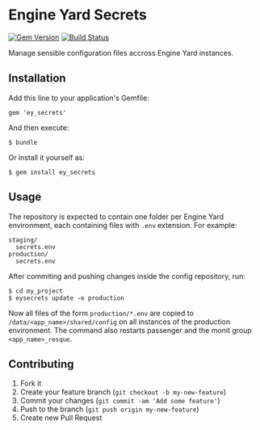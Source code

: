# Engine Yard Secrets

[![Gem Version](https://badge.fury.io/rb/ey_secrets.svg)](http://badge.fury.io/rb/ey_secrets)
[![Build Status](https://travis-ci.org/tf/ey_secrets.svg?branch=master)](https://travis-ci.org/tf/ey_secrets)

Manage sensible configuration files accross Engine Yard instances.

## Installation

Add this line to your application's Gemfile:

    gem 'ey_secrets'

And then execute:

    $ bundle

Or install it yourself as:

    $ gem install ey_secrets

## Usage

The repository is expected to contain one folder per Engine Yard
environment, each containing files with `.env` extension. For example:

    staging/
      secrets.env
    production/
      secrets.env

After commiting and pushing changes inside the config repository, run:

    $ cd my_project
    $ eysecrets update -e production
    
Now all files of the form `production/*.env` are copied
to `/data/<app_name>/shared/config` on all instances of the production
environment. The command also restarts passenger and the monit group
`<app_name>_resque`.

## Contributing

1. Fork it
2. Create your feature branch (`git checkout -b my-new-feature`)
3. Commit your changes (`git commit -am 'Add some feature'`)
4. Push to the branch (`git push origin my-new-feature`)
5. Create new Pull Request
